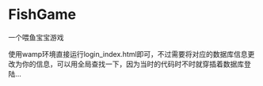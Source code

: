 # FishGame
一个喂鱼宝宝游戏

使用wamp环境直接运行login_index.html即可，不过需要将对应的数据库信息更改为你的信息，可以用全局查找一下，因为当时的代码时不时就穿插着数据库登陆...
